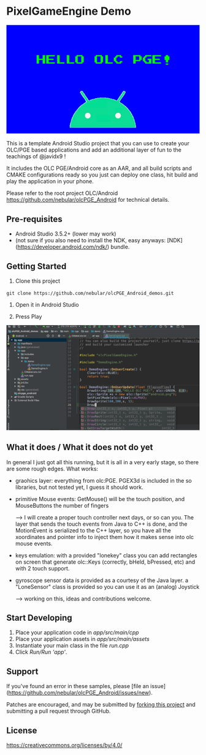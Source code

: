 PixelGameEngine Demo
====================

![screenshot](doc/screen2.png)

This is a template Android Studio project that you can use to create your OLC/PGE based applications and add an additional layer of fun to the teachings of @javidx9 !

It includes the OLC PGE/Android core as an AAR, and all build scripts and CMAKE configurations ready so you just can deploy one class, hit build and play the application in your phone.

Please refer to the root project OLC/Android https://github.com/nebular/olcPGE_Android for technical details.

Pre-requisites
--------------
- Android Studio 3.5.2+ (lower may work)
- (not sure if you also need to install the NDK, easy anyways:  [NDK] (https://developer.android.com/ndk/) bundle.

Getting Started
---------------
1. Clone this project

`git clone https://github.com/nebular/olcPGE_Android_demos.git
`
1. Open it in Android Studio

1. Press Play


![screenshot](doc/screen1.png)

What it does / What it does not do yet
--------------------------------------

In general I just got all this running, but it is all in a very early stage, so there are some rough edges.
What works:

- graohics layer: everything from olc:PGE. PGEX3d is included in the so libraries, but not tested yet, I guess it should work.

- primitive Mouse events: GetMouse() will be the touch position, and MouseButtons the number of fingers

    --> I will create a proper touch controller next days, or so can you. The layer that sends the touch
    events from Java to C++ is done, and the MotionEvent is serialized to the C++ layer, so you
    have all the xoordinates and pointer info to inject them how it makes sense into olc mouse events.

- keys emulation: with a provided "lonekey" class you can add rectangles on screen that generate
  olc::Keys (correctly, bHeld, bPressed, etc) and with 2 touch support.
  
- gyroscope sensor data is provided as a courtesy of the Java layer. a "LoneSensor" class is provided
  so you can use it as an (analog)  Joystick 
  
    --> working on this, ideas and contributions welcome.   



Start Developing
---------------
1. Place your application code in *app/src/main/cpp*
1. Place your application assets in *app/src/main/assets*
1. Instantiate your main class in the file *run.cpp*
1. Click *Run/Run 'app'*.


Support
-------
If you've found an error in these samples, please [file an issue] (https://github.com/nebular/olcPGE_Android/issues/new).

Patches are encouraged, and may be submitted by [forking this project](https://github.com/nebular/olcPGE_Android/fork) and submitting a pull request through GitHub.

License
-------

https://creativecommons.org/licenses/by/4.0/
